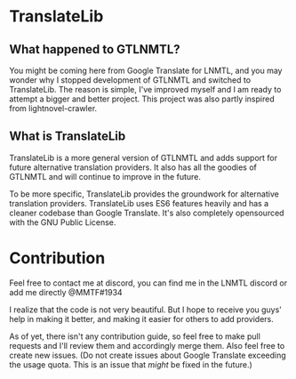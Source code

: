 # TranslateLib

## What happened to GTLNMTL?

You might be coming here from Google Translate for LNMTL, and you may wonder why I stopped development of GTLNMTL and switched to TranslateLib.
The reason is simple, I've improved myself and I am ready to attempt a bigger and better project. This project was also partly inspired from lightnovel-crawler.

## What is TranslateLib

TranslateLib is a more general version of GTLNMTL and adds support for future alternative translation providers. It also has all the goodies of GTLNMTL and will
continue to improve in the future.

To be more specific, TranslateLib provides the groundwork for alternative translation providers. TranslateLib uses ES6 features heavily and has a cleaner codebase than Google Translate.
It's also completely opensourced with the GNU Public License.

# Contribution

Feel free to contact me at discord, you can find me in the LNMTL discord or add me directly @MMTF#1934

I realize that the code is not very beautiful. But I hope to receive you guys' help in making it better, and making it easier for others to add providers.

As of yet, there isn't any contribution guide, so feel free to make pull requests and I'll review them and accordingly merge them.
Also feel free to create new issues. (Do not create issues about Google Translate exceeding the usage quota. This is an issue that _might_ be fixed in the future.)
